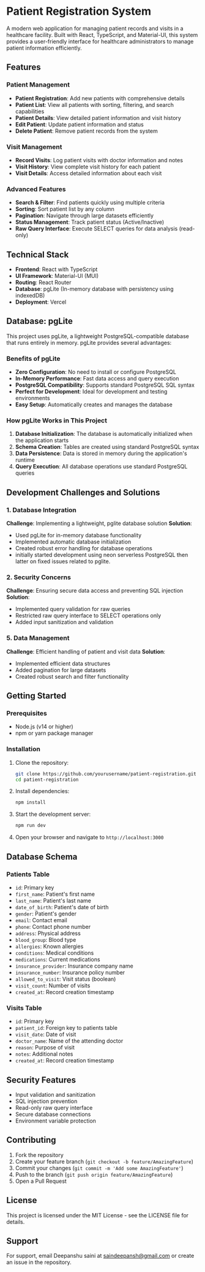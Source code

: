 # Patient Registration System

A modern web application for managing patient records and visits in a healthcare facility. Built with React, TypeScript, and Material-UI, this system provides a user-friendly interface for healthcare administrators to manage patient information efficiently.

## Features

### Patient Management
- **Patient Registration**: Add new patients with comprehensive details
- **Patient List**: View all patients with sorting, filtering, and search capabilities
- **Patient Details**: View detailed patient information and visit history
- **Edit Patient**: Update patient information and status
- **Delete Patient**: Remove patient records from the system

### Visit Management
- **Record Visits**: Log patient visits with doctor information and notes
- **Visit History**: View complete visit history for each patient
- **Visit Details**: Access detailed information about each visit

### Advanced Features
- **Search & Filter**: Find patients quickly using multiple criteria
- **Sorting**: Sort patient list by any column
- **Pagination**: Navigate through large datasets efficiently
- **Status Management**: Track patient status (Active/Inactive)
- **Raw Query Interface**: Execute SELECT queries for data analysis (read-only)

## Technical Stack

- **Frontend**: React with TypeScript
- **UI Framework**: Material-UI (MUI)
- **Routing**: React Router
- **Database**: pgLite (In-memory database with persistency using indexedDB)
- **Deployment**: Vercel

## Database: pgLite

This project uses pgLite, a lightweight PostgreSQL-compatible database that runs entirely in memory. pgLite provides several advantages:

### Benefits of pgLite
- **Zero Configuration**: No need to install or configure PostgreSQL
- **In-Memory Performance**: Fast data access and query execution
- **PostgreSQL Compatibility**: Supports standard PostgreSQL SQL syntax
- **Perfect for Development**: Ideal for development and testing environments
- **Easy Setup**: Automatically creates and manages the database

### How pgLite Works in This Project
1. **Database Initialization**: The database is automatically initialized when the application starts
2. **Schema Creation**: Tables are created using standard PostgreSQL syntax
3. **Data Persistence**: Data is stored in memory during the application's runtime
4. **Query Execution**: All database operations use standard PostgreSQL queries

## Development Challenges and Solutions

### 1. Database Integration
**Challenge**: Implementing a lightweight, pglite database solution
**Solution**: 
- Used pgLite for in-memory database functionality
- Implemented automatic database initialization
- Created robust error handling for database operations
- initially started development using neon serverless PostgreSQL then latter on fixed issues related to pglite.

### 2. Security Concerns
**Challenge**: Ensuring secure data access and preventing SQL injection
**Solution**:
- Implemented query validation for raw queries
- Restricted raw query interface to SELECT operations only
- Added input sanitization and validation

### 5. Data Management
**Challenge**: Efficient handling of patient and visit data
**Solution**:
- Implemented efficient data structures
- Added pagination for large datasets
- Created robust search and filter functionality


## Getting Started

### Prerequisites
- Node.js (v14 or higher)
- npm or yarn package manager

### Installation

1. Clone the repository:
   ```bash
   git clone https://github.com/yourusername/patient-registration.git
   cd patient-registration
   ```

2. Install dependencies:
   ```bash
   npm install
   ```

3. Start the development server:
   ```bash
   npm run dev
   ```

4. Open your browser and navigate to `http://localhost:3000`

## Database Schema

### Patients Table
- `id`: Primary key
- `first_name`: Patient's first name
- `last_name`: Patient's last name
- `date_of_birth`: Patient's date of birth
- `gender`: Patient's gender
- `email`: Contact email
- `phone`: Contact phone number
- `address`: Physical address
- `blood_group`: Blood type
- `allergies`: Known allergies
- `conditions`: Medical conditions
- `medications`: Current medications
- `insurance_provider`: Insurance company name
- `insurance_number`: Insurance policy number
- `allowed_to_visit`: Visit status (boolean)
- `visit_count`: Number of visits
- `created_at`: Record creation timestamp

### Visits Table
- `id`: Primary key
- `patient_id`: Foreign key to patients table
- `visit_date`: Date of visit
- `doctor_name`: Name of the attending doctor
- `reason`: Purpose of visit
- `notes`: Additional notes
- `created_at`: Record creation timestamp

## Security Features

- Input validation and sanitization
- SQL injection prevention
- Read-only raw query interface
- Secure database connections
- Environment variable protection

## Contributing

1. Fork the repository
2. Create your feature branch (`git checkout -b feature/AmazingFeature`)
3. Commit your changes (`git commit -m 'Add some AmazingFeature'`)
4. Push to the branch (`git push origin feature/AmazingFeature`)
5. Open a Pull Request

## License

This project is licensed under the MIT License - see the LICENSE file for details.

## Support

For support, email Deepanshu saini at saindeepansh@gmail.com or create an issue in the repository. 
